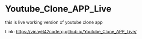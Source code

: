 ﻿# Youtube_Clone_APP_Live
 this is live working version of youtube clone app
 
 Link: https://vinay642coderg.github.io/Youtube_Clone_APP_Live/
